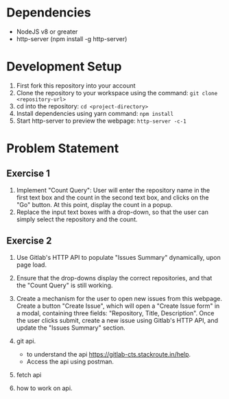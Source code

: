 # Dependencies
- NodeJS v8 or greater
- http-server (npm install -g http-server)

# Development Setup
1. First fork this repository into your account
1. Clone the repository to your workspace using the command: ```git clone <repository-url>```
1. cd into the repository: ```cd <project-directory>```
1. Install dependencies using yarn command: ```npm install```
1. Start http-server to preview the webpage: ```http-server -c-1```

# Problem Statement
## Exercise 1
1. Implement "Count Query": User will enter the repository name in the first text box and the count in the second text box, and clicks on the "Go" button. At this point, display the count in a popup.
1. Replace the input text boxes with a drop-down, so that the user can simply select the repository and the count.

## Exercise 2
1. Use Gitlab's HTTP API to populate "Issues Summary" dynamically, upon page load.
1. Ensure that the drop-downs display the correct repositories, and that the "Count Query" is still working.
1. Create a mechanism for the user to open new issues from this webpage. Create a button "Create Issue", which will open a "Create Issue form" in a modal, containing three fields: "Repository, Title, Description". Once the user clicks submit, create a new issue using Gitlab's HTTP API, and update the "Issues Summary" section.

1. git api.
    - to understand the api https://gitlab-cts.stackroute.in/help.
    - Access the api using postman.
2. fetch api 
3. how to work on api. 

